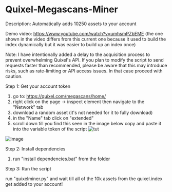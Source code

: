 # Quixel-Megascans-Miner

Description: Automatically adds 10250 assets to your account

Demo video: https://www.youtube.com/watch?v=umhsmPZbEME (the one shown in the video differs from this current one because it used to build the index dynamically but it was easier to build up an index once)

Note: I have intentionally added a delay to the acquisition process to prevent overwhelming Quixel's API. If you plan to modify the script to send requests faster than recommended, please be aware that this may introduce risks, such as rate-limiting or API access issues. In that case proceed with caution.

Step 1: Get your account token

1) go to: https://quixel.com/megascans/home/
2) right click on the page -> inspect element then navigate to the "Network" tab
3) download a random asset (it's not needed for it to fully download)
4) in the "Name" tab click on "extended"
5) scroll down till you find this seen in the image below copy and paste it into the variable token of the script
   ![tut](https://github.com/user-attachments/assets/381ba5f7-059c-4d29-b817-ad288dcbc1fd)

![image](https://github.com/user-attachments/assets/770c4782-5408-43a0-bb65-2bf9d9229622)




Step 2: Install dependencies 

1) run "install dependencies.bat" from the folder

Step 3: Run the script

run "quixelminer.py" and wait till all of the 10k assets from the quixel.index get added to your account!
